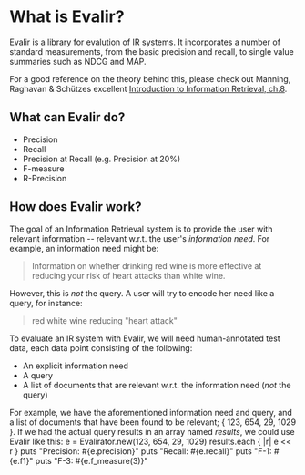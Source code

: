 What is Evalir?
===============
Evalir is a library for evalution of IR systems. It incorporates a number of standard measurements, from the basic precision and recall, to single value summaries such as NDCG and MAP.

For a good reference on the theory behind this, please check out Manning, Raghavan & Schützes excellent [Introduction to Information Retrieval, ch.8](http://nlp.stanford.edu/IR-book/html/htmledition/evaluation-in-information-retrieval-1.html).

What can Evalir do?
-------------------
* Precision
* Recall
* Precision at Recall (e.g. Precision at 20%)
* F-measure
* R-Precision

How does Evalir work?
---------------------
The goal of an Information Retrieval system is to provide the user with relevant information -- relevant w.r.t. the user's *information need*. For example, an information need might be:
> Information on whether drinking red wine is more effective at reducing your risk of heart attacks than white wine.

However, this is *not* the query. A user will try to encode her need like a query, for instance:
> red white wine reducing "heart attack"

To evaluate an IR system with Evalir, we will need human-annotated test data, each data point consisting of the following:
* An explicit information need
* A query
* A list of documents that are relevant w.r.t. the information need (*not* the query)

For example, we have the aforementioned information need and query, and a list of documents that have been found to be relevant; { 123, 654, 29, 1029 }. If we had the actual query results in an array named *results*, we could use Evalir like this:
	e = Evalirator.new(123, 654, 29, 1029)
	results.each { |r| e << r }
	puts "Precision: #{e.precision}"
	puts "Recall: #{e.recall}"
	puts "F-1: #{e.f1}"	
	puts "F-3: #{e.f_measure(3)}"